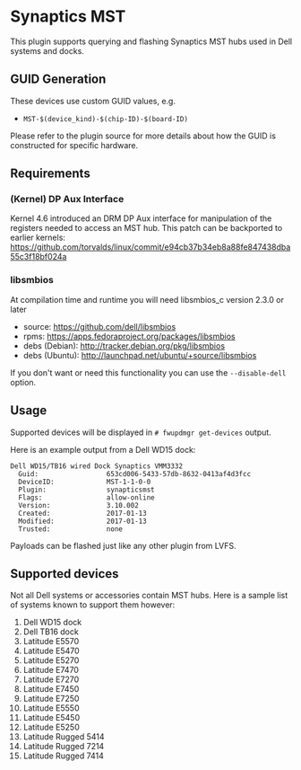 # Synaptics MST

This plugin supports querying and flashing Synaptics MST hubs used in Dell systems
and docks.

GUID Generation
---------------

These devices use custom GUID values, e.g.

 * `MST-$(device_kind)-$(chip-ID)-$(board-ID)`

Please refer to the plugin source for more details about how the GUID is
constructed for specific hardware.

## Requirements
### (Kernel) DP Aux Interface
Kernel 4.6 introduced an DRM DP Aux interface for manipulation of the registers
needed to access an MST hub.
This patch can be backported to earlier kernels:
https://github.com/torvalds/linux/commit/e94cb37b34eb8a88fe847438dba55c3f18bf024a

### libsmbios
At compilation time and runtime you will need libsmbios_c version 2.3.0 or later
* source:		https://github.com/dell/libsmbios
* rpms:		https://apps.fedoraproject.org/packages/libsmbios
* debs (Debian):	http://tracker.debian.org/pkg/libsmbios
* debs (Ubuntu):	http://launchpad.net/ubuntu/+source/libsmbios

If you don't want or need this functionality you can use the
`--disable-dell` option.

## Usage
Supported devices will be displayed in `# fwupdmgr get-devices` output.

Here is an example output from a Dell WD15 dock:

```
Dell WD15/TB16 wired Dock Synaptics VMM3332
  Guid:                 653cd006-5433-57db-8632-0413af4d3fcc
  DeviceID:             MST-1-1-0-0
  Plugin:               synapticsmst
  Flags:                allow-online
  Version:              3.10.002
  Created:              2017-01-13
  Modified:             2017-01-13
  Trusted:              none
```
Payloads can be flashed just like any other plugin from LVFS.

## Supported devices
Not all Dell systems or accessories contain MST hubs.
Here is a sample list of systems known to support them however:
1. Dell WD15 dock
2. Dell TB16 dock
3. Latitude E5570
4. Latitude E5470
5. Latitude E5270
6. Latitude E7470
7. Latitude E7270
8. Latitude E7450
9. Latitude E7250
10. Latitude E5550
11. Latitude E5450
12. Latitude E5250
13. Latitude Rugged 5414
14. Latitude Rugged 7214
15. Latitude Rugged 7414
